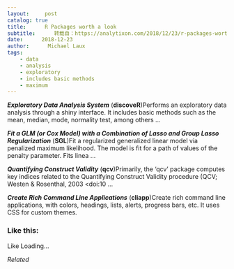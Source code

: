 ```yaml
---
layout:     post
catalog: true
title:      R Packages worth a look
subtitle:      转载自：https://analytixon.com/2018/12/23/r-packages-worth-a-look-1376/
date:      2018-12-23
author:      Michael Laux
tags:
    - data
    - analysis
    - exploratory
    - includes basic methods
    - maximum
---
```


***Exploratory Data Analysis System*** (**discoveR**)Performs an exploratory data analysis through a shiny interface. It includes basic methods such as the mean, median, mode, normality test, among others …

***Fit a GLM (or Cox Model) with a Combination of Lasso and Group Lasso Regularization*** (**SGL**)Fit a regularized generalized linear model via penalized maximum likelihood. The model is fit for a path of values of the penalty parameter. Fits linea …

***Quantifying Construct Validity*** (**qcv**)Primarily, the ‘qcv’ package computes key indices related to the Quantifying Construct Validity procedure (QCV; Westen & Rosenthal, 2003 <doi:10 …

***Create Rich Command Line Applications*** (**cliapp**)Create rich command line applications, with colors, headings, lists, alerts, progress bars, etc. It uses CSS for custom themes.





### Like this:

Like Loading...


*Related*

